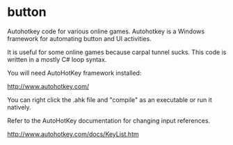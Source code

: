 # button
Autohotkey code for various online games.
Autohotkey is a Windows framework for automating button and UI activities.

It is useful for some online games because carpal tunnel sucks.
This code is written in a mostly C# loop syntax.

You will need AutoHotKey framework installed:

http://www.autohotkey.com/

You can right click the .ahk file and "compile" as an executable
or run it natively.

Refer to the AutoHotKey documentation for changing input references.

http://www.autohotkey.com/docs/KeyList.htm
